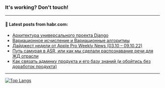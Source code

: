 ### It's working? Don't touch!

---
<!--
#### 🛠️ Technical stack:

![C++](https://img.shields.io/badge/C++-informational?logo=c%2B%2B&style=flat&logoColor=white&color=9C033A)
![Java](https://img.shields.io/badge/Java-informational?logo=java&style=flat&logoColor=white&color=007396)
![Kotlin](https://img.shields.io/badge/Kotlin-informational?logo=Kotlin&style=flat&logoColor=white&color=0095D5)
![JS](https://img.shields.io/badge/JS-informational?logo=javaScript&style=flat&logoColor=black&color=F7Df1E) <br>
![HTML5](https://img.shields.io/badge/HTML5-informational?logo=html5&style=flat&logoColor=white&color=E34F26)
![CSS3](https://img.shields.io/badge/CSS3-informational?logo=css3&style=flat&logoColor=white&color=157286)
![Sass](https://img.shields.io/badge/Saas-informational?logo=sass&style=flat&logoColor=white&color=hotpink)
![PHP](https://img.shields.io/badge/PHP-informational?logo=php&style=flat&logoColor=white&color=777BB4) <br>
![WebPAck](https://img.shields.io/badge/WebPack-informational?logo=webPack&style=flat&logoColor=white&color=FF6F00)
![Bootstrap](https://img.shields.io/badge/Bootstrap-informational?logo=Bootstrap&style=flat&logoColor=white&color=7952B3)
![MySQL](https://img.shields.io/badge/MySQL-informational?logo=MySQL&style=flat&logoColor=white&color=00f) <br>
![NodeJS](https://img.shields.io/badge/NodeJS-informational?logo=node.js&style=flat&logoColor=white&color=43853D)
![Spring](https://img.shields.io/badge/Spring-informational?logo=Spring&style=flat&logoColor=white&color=0A9EDC)
![Angular](https://img.shields.io/badge/Vue-informational?logo=vue.js&style=flat&logoColor=white&color=red)
![Git](https://img.shields.io/badge/Git-informational?logo=git&style=flat&logoColor=white&color=darkorange)

___
-->

#### 💬 Latest posts from habr.com:

<!-- BLOG-POST-LIST:START -->
- [Архитектура универсального проекта Django](https://habr.com/ru/post/692518/?utm_source=habrahabr&utm_medium=rss&utm_campaign=692518)
- [Вариационное исчисление и Вариационные алгоритмы](https://habr.com/ru/post/692514/?utm_source=habrahabr&utm_medium=rss&utm_campaign=692514)
- [Дайджест недели от Apple Pro Weekly News &lpar;03.10 – 09.10.22&rpar;](https://habr.com/ru/post/692498/?utm_source=habrahabr&utm_medium=rss&utm_campaign=692498)
- [Путь самурая в ASR, или как мы сделали распознавание речи для ЖД отрасли](https://habr.com/ru/post/692296/?utm_source=habrahabr&utm_medium=rss&utm_campaign=692296)
- [Как связать админку продукта и его базу знаний &lpar;и обойтись без доработок продукта&rpar;](https://habr.com/ru/post/691086/?utm_source=habrahabr&utm_medium=rss&utm_campaign=691086)
<!-- BLOG-POST-LIST:END -->

---

[![Top Langs](https://github-readme-stats.vercel.app/api/top-langs/?username=zloylis&layout=compact&hide_border=true&theme=dracula)](https://github.com/zloylis)
